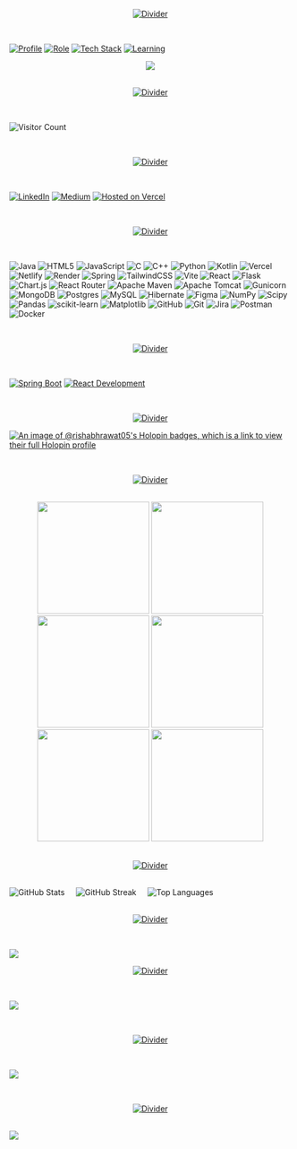 
  

<div align="center">

[![Divider](https://img.shields.io/badge/★_★★★_★★★★★_About_Me_★★★★★_★★★_★-A3F7FF?style=for-the-badge)]()


</div>


<br>


[![Profile](https://img.shields.io/badge/👀_I_am-Rishabh_Singh_Rawat-blue?style=for-the-badge)]()
[![Role](https://img.shields.io/badge/🧑🏻‍💻_Role-Full_Stack_Java_Developer-success?style=for-the-badge)]()
[![Tech Stack](https://img.shields.io/badge/✨_Tech_Stack-Spring_Boot,_React.js,_MySQL-informational?style=for-the-badge)]()
[![Learning](https://img.shields.io/badge/💡_Learning-App_Development-orange?style=for-the-badge)]()

 

<div align="center">
  <img src="https://readme-typing-svg.demolab.com/?lines=Hi+there!+I'm+Rishabh+Singh+Rawat;Full+Stack+Java+Developer;Java+%7C+Spring+Boot+%7C+React+%7C+MySQL;Always+learning+new+things&center=true&width=500&height=50" />
</div>


<br>

<div align="center">

[![Divider](https://img.shields.io/badge/★_★★★_★★★★★_Profile_Insights_★★★★★_★★★_★-white?style=for-the-badge)]()

</div>

<br>

![Visitor Count](https://komarev.com/ghpvc/?username=rishabhrawat05&color=blue&style=for-the-badge)

<br>

<div align="center">

[![Divider](https://img.shields.io/badge/★_★★★_★★★★★_Socials_★★★★★_★★★_★-white?style=for-the-badge)]()

</div>

<br>

[![LinkedIn](https://img.shields.io/badge/LinkedIn-%230077B5.svg?logo=linkedIn&logoColor=white&style=for-the-badge)](https://linkedin.com/in/rishabh-singh-rawat-408762289)
[![Medium](https://img.shields.io/badge/Medium-12100E?logo=medium&logoColor=white&style=for-the-badge)](https://medium.com/@@rishabhrawat.171105) 
[![Hosted on Vercel](https://img.shields.io/badge/Portfolio-black?logo=black&style=for-the-badge)](https://rishabh-singh-rawat.vercel.app/)

<br>


<div align="center">
        

[![Divider](https://img.shields.io/badge/★_★★★_★★★★★_Tech_Stack_★★★★★_★★★_★-white?style=for-the-badge)]()

</div>

<br>

![Java](https://img.shields.io/badge/java-%23ED8B00.svg?style=for-the-badge&logo=openjdk&logoColor=white) ![HTML5](https://img.shields.io/badge/html5-%23E34F26.svg?style=for-the-badge&logo=html5&logoColor=white) ![JavaScript](https://img.shields.io/badge/javascript-%23323330.svg?style=for-the-badge&logo=javascript&logoColor=%23F7DF1E) ![C](https://img.shields.io/badge/c-%2300599C.svg?style=for-the-badge&logo=c&logoColor=white) ![C++](https://img.shields.io/badge/c++-%2300599C.svg?style=for-the-badge&logo=c%2B%2B&logoColor=white) ![Python](https://img.shields.io/badge/python-3670A0?style=for-the-badge&logo=python&logoColor=ffdd54) ![Kotlin](https://img.shields.io/badge/kotlin-%237F52FF.svg?style=for-the-badge&logo=kotlin&logoColor=white) ![Vercel](https://img.shields.io/badge/vercel-%23000000.svg?style=for-the-badge&logo=vercel&logoColor=white) ![Netlify](https://img.shields.io/badge/netlify-%23000000.svg?style=for-the-badge&logo=netlify&logoColor=#00C7B7) ![Render](https://img.shields.io/badge/Render-%46E3B7.svg?style=for-the-badge&logo=render&logoColor=white) ![Spring](https://img.shields.io/badge/spring-%236DB33F.svg?style=for-the-badge&logo=spring&logoColor=white) ![TailwindCSS](https://img.shields.io/badge/tailwindcss-%2338B2AC.svg?style=for-the-badge&logo=tailwind-css&logoColor=white) ![Vite](https://img.shields.io/badge/vite-%23646CFF.svg?style=for-the-badge&logo=vite&logoColor=white) ![React](https://img.shields.io/badge/react-%2320232a.svg?style=for-the-badge&logo=react&logoColor=%2361DAFB) ![Flask](https://img.shields.io/badge/flask-%23000.svg?style=for-the-badge&logo=flask&logoColor=white) ![Chart.js](https://img.shields.io/badge/chart.js-F5788D.svg?style=for-the-badge&logo=chart.js&logoColor=white) ![React Router](https://img.shields.io/badge/React_Router-CA4245?style=for-the-badge&logo=react-router&logoColor=white) ![Apache Maven](https://img.shields.io/badge/Apache%20Maven-C71A36?style=for-the-badge&logo=Apache%20Maven&logoColor=white) ![Apache Tomcat](https://img.shields.io/badge/apache%20tomcat-%23F8DC75.svg?style=for-the-badge&logo=apache-tomcat&logoColor=black) ![Gunicorn](https://img.shields.io/badge/gunicorn-%298729.svg?style=for-the-badge&logo=gunicorn&logoColor=white) ![MongoDB](https://img.shields.io/badge/MongoDB-%234ea94b.svg?style=for-the-badge&logo=mongodb&logoColor=white) ![Postgres](https://img.shields.io/badge/postgres-%23316192.svg?style=for-the-badge&logo=postgresql&logoColor=white) ![MySQL](https://img.shields.io/badge/mysql-4479A1.svg?style=for-the-badge&logo=mysql&logoColor=white) ![Hibernate](https://img.shields.io/badge/Hibernate-59666C?style=for-the-badge&logo=Hibernate&logoColor=white) ![Figma](https://img.shields.io/badge/figma-%23F24E1E.svg?style=for-the-badge&logo=figma&logoColor=white) ![NumPy](https://img.shields.io/badge/numpy-%23013243.svg?style=for-the-badge&logo=numpy&logoColor=white) ![Scipy](https://img.shields.io/badge/SciPy-%230C55A5.svg?style=for-the-badge&logo=scipy&logoColor=%white) ![Pandas](https://img.shields.io/badge/pandas-%23150458.svg?style=for-the-badge&logo=pandas&logoColor=white) ![scikit-learn](https://img.shields.io/badge/scikit--learn-%23F7931E.svg?style=for-the-badge&logo=scikit-learn&logoColor=white) ![Matplotlib](https://img.shields.io/badge/Matplotlib-%23ffffff.svg?style=for-the-badge&logo=Matplotlib&logoColor=black) ![GitHub](https://img.shields.io/badge/github-%23121011.svg?style=for-the-badge&logo=github&logoColor=white) ![Git](https://img.shields.io/badge/git-%23F05033.svg?style=for-the-badge&logo=git&logoColor=white) ![Jira](https://img.shields.io/badge/jira-%230A0FFF.svg?style=for-the-badge&logo=jira&logoColor=white) ![Postman](https://img.shields.io/badge/Postman-FF6C37?style=for-the-badge&logo=postman&logoColor=white) ![Docker](https://img.shields.io/badge/docker-%230db7ed.svg?style=for-the-badge&logo=docker&logoColor=white)

<br>

<div align="center">

[![Divider](https://img.shields.io/badge/★_★★★_★★★★★_Certifications_★★★★★_★★★_★-white?style=for-the-badge)]()

</div>

<br>

[![Spring Boot](https://img.shields.io/badge/SpringBoot-Certificate-%236DB33F?style=for-the-badge)]( https://ninjasfiles.s3.amazonaws.com/certificate_f27d3ae245599e7c_e94dae1826e6775bc3cc648e5d78af1f.pdf)
[![React Development](https://img.shields.io/badge/React_Development-Certificate-blue?style=for-the-badge)](https://ninjasfiles.s3.amazonaws.com/certificate_254576bec3cbc715_26f493c619ab306e26d42ba4d8d12765.pdf)

<br>

<div align="center">
        

[![Divider](https://img.shields.io/badge/★_★★★_★★★★★_HacktoberFest_Badges_★★★★★_★★★_★-white?style=for-the-badge)]()

</div>

[![An image of @rishabhrawat05's Holopin badges, which is a link to view their full Holopin profile](https://holopin.me/rishabhrawat05)](https://holopin.io/@rishabhrawat05)

<br>

<div align="center">
        

[![Divider](https://img.shields.io/badge/★_★★★_★★★★★_GGSOC'24_Badges_★★★★★_★★★_★-white?style=for-the-badge)]()

</div>

<br>

<div style='display:flex; align-items:center; gap: 10px;' align=center>
  <a href="https://gssoc.girlscript.tech/leaderboard" style="text-decoration: none;">
<img src="https://raw.githubusercontent.com/GSSoC24/Postman-Challenge/main/docs/assets/Postman%20White.png" width="200px" height="200px" />
  <img src="https://raw.githubusercontent.com/GSSoC24/Postman-Challenge/main/docs/assets/1.png" width="200px" height="200px" />
  <img src="https://raw.githubusercontent.com/GSSoC24/Postman-Challenge/main/docs/assets/2.png" width="200px" height="200px" />
  <img src="https://raw.githubusercontent.com/GSSoC24/Postman-Challenge/main/docs/assets/3.png" width="200px" height="200px" />
  <img src="https://raw.githubusercontent.com/GSSoC24/Postman-Challenge/main/docs/assets/4.png" width="200px" height="200px" />
  <img src="https://raw.githubusercontent.com/GSSoC24/Postman-Challenge/main/docs/assets/5.png" width="200px" height="200px" />
  </a>
</div>

<br>

<div align="center">
        

[![Divider](https://img.shields.io/badge/★_★★★_★★★★★_Github_Stats_★★★★★_★★★_★-white?style=for-the-badge)]()

</div>

<br>

<div style="display: flex; align-items: center; gap: 20px;" align="center">
  <img src="https://github-readme-stats.vercel.app/api?username=rishabhrawat05&theme=dark&hide_border=false&include_all_commits=true&count_private=true" alt="GitHub Stats" />
  <img src="https://github-readme-streak-stats.herokuapp.com/?user=rishabhrawat05&theme=dark&hide_border=false" alt="GitHub Streak" />
  <img src="https://github-readme-stats.vercel.app/api/top-langs/?username=rishabhrawat05&theme=dark&hide_border=false&include_all_commits=true&count_private=true&layout=compact" alt="Top Languages" />
</div>
<br>

<div align="center">

[![Divider](https://img.shields.io/badge/★_★★★_★★★★★_Github_Trophies_★★★★★_★★★_★-white?style=for-the-badge)]()

</div>

<br>


![](https://github-profile-trophy.vercel.app/?username=rishabhrawat05&theme=radical&no-frame=false&no-bg=true&margin-w=4)

<div align="center">

[![Divider](https://img.shields.io/badge/★_★★★_★★★★★_Random_Dev_Quote_★★★★★_★★★_★-white?style=for-the-badge)]()

</div>

<br>

![](https://quotes-github-readme.vercel.app/api?type=horizontal&theme=tokyonight)

<br>

<div align="center">

[![Divider](https://img.shields.io/badge/★_★★★_★★★★★_Top_Contributed_Repo_★★★★★_★★★_★-white?style=for-the-badge)]()

</div>

<br>

![](https://github-contributor-stats.vercel.app/api?username=rishabhrawat05&limit=5&theme=dark&combine_all_yearly_contributions=true)

<br>

<div align="center">

[![Divider](https://img.shields.io/badge/★_★★★_★★★★★_Contribution_Graph_★★★★★_★★★_★-white?style=for-the-badge)]()

</div>

<br>

<a href="https://github.com/ashutosh00710/github-readme-activity-graph">
  <img src="https://github-readme-activity-graph.vercel.app/graph?username=rishabhrawat05&theme=react-dark"/>
</a>

<br>



